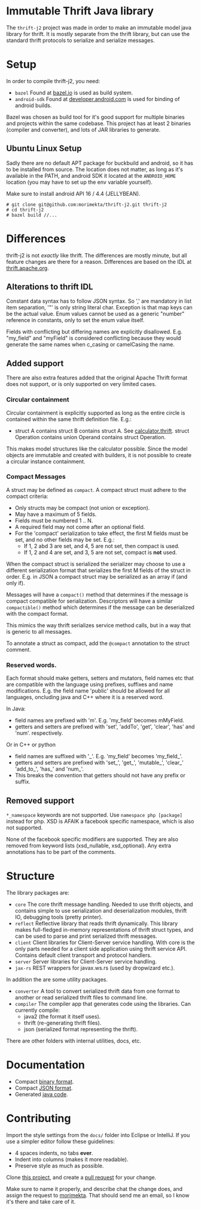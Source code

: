 Immutable Thrift Java library
=============================

The `thrift-j2` project was made in order to make an immutable model java
library for thrift. It is mostly separate from the thrift library, but can use
the standard thrift protocols to serialize and serialize messages.

# Setup

In order to compile thrift-j2, you need:

- `bazel` Found at [bazel.io](https://bazel.io/) is used as build system.
- `android-sdk` Found at
  [developer.android.com](https://developer.android.com/sdk/installing/index.html?pkg=tools)
  is used for binding of android builds.

Bazel was chosen as build tool for it's good support for multiple binaries and
projects within the same codebase. This project has at least 2 binaries
(compiler and converter), and lots of JAR libraries to generate.

## Ubuntu Linux Setup

Sadly there are no default APT package for buckbuild and android, so it has to
be installed from source. The location does not matter, as long as it's
available in the PATH, and android SDK it located at the `ANDROID_HOME`
location (you may have to set up the env variable yourself).

Make sure to install android API 16 / 4.4 (JELLYBEAN).

```
# git clone git@github.com:morimekta/thrift-j2.git thrift-j2
# cd thrift-j2
# bazel build //...
```

# Differences

thrift-j2 is not *exactly* like thrift. The differences are mostly minute, but
all feature changes are there for a reason. Differences are based on the IDL at
[thrift.apache.org](https://thrift.apache.org/docs/idl).

## Alterations to thrift IDL

Constant data syntax has to follow JSON syntax. So ',' are mandatory in list
item separation, '"' is only string literal char. Exception is that map keys
can be the actual value. Enum values cannot be used as a generic "number"
reference in constants, only to set the enum value itself.

Fields with conflicting but differing names are explicitly disallowed. E.g. 
"my_field" and "myField" is considered conflicting because they would generate
the same names when c_casing or camelCasing the name.

## Added support

There are also extra features added that the original Apache Thrift format does
not support, or is only supported on very limited cases.

### Circular containment

Circular containment is explicitly supported as long as the entire circle is
contained within the same thrift definition file. E.g.:

- struct A contains struct B contains struct A. See
  [calculator.thrift](core/res/definitions/calculator.thrift).
  struct Operation contains union Operand contains struct Operation.

This makes model structures like the calculator possible. Since the model
objects are immutable and created with builders, it is not possible to create
a circular instance containment.

### Compact Messages

A struct may be defined as `compact`. A compact struct must adhere to the
compact criteria:

- Only structs may be compact (not union or exception).
- May have a maximum of 5 fields.
- Fields must be numbered 1 .. N.
- A required field may not come after an optional field.
- For the 'compact' serialization to take effect, the first M fields must be set,
  and no other fields may be set. E.g.:
  * If 1, 2 abd 3 are set, and 4, 5 are not set, then compact is used.
  * If 1, 2 and 4 are set, and 3, 5 are not set, compact is **not** used.

When the compact struct is serialized the serializer may choose to use a
different serialization format that serializes the first M fields of the struct
in order. E.g. in JSON a compact struct may be serialized as an array if (and
only if).

Messages will have a `compact()` method that determines if the message is
compact compatible for serialization. Descriptors will have a similar
`compactible()` method which determines if the message can be deserialized with
the compact format.

This mimics the way thrift serializes service method calls, but in a way that
is generic to all messages.

To annotate a struct as compact, add the `@compact` annotation to the struct
comment.

### Reserved words.

Each format should make getters, setters and mutators, field names etc that are
compatible with the language using prefixes, suffixes and name modifications.
E.g. the field name 'public' should be allowed for all languages, oncluding
java and C++ where it is a reserved word.

In Java:
- field names are prefixed with 'm'. E.g. 'my_field' becomes mMyField.
- getters and setters are prefixed with 'set', 'addTo', 'get', 'clear', 'has' and 'num'.
  respectively.
  
Or in C++ or python
- field names are suffixed with '\_'. E.g. 'my_field' becomes 'my\_field\_'.
- getters and setters are prefixed with 'set\_', 'get\_', 'mutable\_', 'clear\_' 'add\_to\_', 'has\_' and 'num\_'.
- This breaks the convention that getters should not have any prefix or suffix.

## Removed support

`*_namespace` keywords are not supported. Use `namespace php [package]` instead
for php. XSD is AFAIK a facebook specific namespace, which is also not
supported.
 
None of the facebook specific modifiers are supported. They are also removed
from keyword lists (xsd_nullable, xsd_optional). Any extra annotations has to
be part of the comments.

# Structure

The library packages are:

* `core`  The core thrift message handling. Needed to use thrift objects, and
       contains simple to use serialization and deserialization modules, thrift IO,
       debugging tools (pretty printer).
* `reflect` Reflective library that reads thrift dynamically. This library
       makes full-fledged in-memory representations of thrift struct types, and can
       be used to parse and print serialized thrift messages.
* `client` Client libraries for Client-Server service handling. With core is
       the only parts needed for a client side application using thrift service
       API. Contains default client transport and protocol handlers.
* `server` Server libraries for Client-Server service handling.
* `jax-rs` REST wrappers for javax.ws.rs (used by dropwizard etc.).

In addition the are some utility packages.

* `converter` A tool to convert serialized thrift data from one format to
       another or read serialized thrift files to command line.
* `compiler` The compiler app that generates code using the libraries. Can
       currently compile:
    * java2 (the format it itself uses).
    * thrift (re-generating thrift files).
    * json (serialized format representing the thrift).

There are other folders with internal utilities, docs, etc.

# Documentation

* Compact [binary format](docs/compact-binary.md).
* Compact [JSON format](docs/compact-json.md).
* Generated [java code](docs/generated-java.md).

# Contributing

Import the style settings from the `docs/` folder into Eclipse or IntelliJ.
If you use a simpler editor follow these guidelines:

- 4 spaces indents, no tabs **ever**.
- Indent into columns (makes it more readable).
- Preserve style as much as possible.

Clone [this project](https://github.com/morimekta/thrift-j2), and create a
[pull request](https://github.com/morimekta/thrift-j2/pulls) for your change.

Make sure to name it properly, and describe chat the change does, and assign
the request to [morimekta](https://github.com/morimekta). That should send me
an email, so I know it's there and take care of it.

